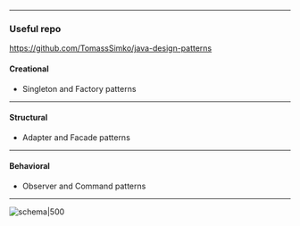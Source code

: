 *******

### Useful repo 


https://github.com/TomassSimko/java-design-patterns

#### Creational 

- Singleton and Factory patterns 

****

#### Structural 

* Adapter and Facade patterns 

*****

#### Behavioral 

* Observer and Command patterns 

*****



![schema|500](assets/design-patterns.png)